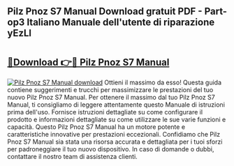 ## Pilz Pnoz S7 Manual Download gratuit PDF - Part-op3 Italiano Manuale dell'utente di riparazione yEzLl

# <h2><a href="http://dfbcn2.blite.top/?on=Pilz+Pnoz+S7+Manual">🔗Download 👉🔴 Pilz Pnoz S7 Manual</a></h2>

[![Pilz Pnoz S7 Manual download](https://i.imgur.com/lujVjoI.png)](http://dfbcn2.blite.top/?on=Pilz+Pnoz+S7+Manual)
Ottieni il massimo da esso! Questa guida contiene suggerimenti e trucchi per massimizzare le prestazioni del tuo nuovo Pilz Pnoz S7 Manual. Per ottenere il massimo dal tuo Pilz Pnoz S7 Manual, ti consigliamo di leggere attentamente questo Manuale di istruzioni prima dell'uso. Fornisce istruzioni dettagliate su come configurare il prodotto e informazioni dettagliate su come utilizzare le sue varie funzioni e capacità. Questo Pilz Pnoz S7 Manual ha un motore potente e caratteristiche innovative per prestazioni eccezionali. Confidiamo che Pilz Pnoz S7 Manual sia stata una risorsa accurata e dettagliata per i tuoi sforzi per padroneggiare il tuo nuovo dispositivo. In caso di domande o dubbi, contattare il nostro team di assistenza clienti.
